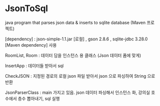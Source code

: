 # JsonToSql
java program that parses json data &amp; inserts to sqlite database (Maven 프로젝트)

[dependency] : json-simple-1.1.jar [로컬] , gson 2.8.6 , sqlite-jdbc 3.28.0 [Maven dependency] 사용

RoomList, Room : 데이터 담을 인스턴스 용 클래스 (Json 데이터 폼에 맞게)

InsertApp : 데이터들 받아서 sql

CheckJSON : 지정된 경로의 로컬 json 파일 받아서 json 으로 파싱하여 String 으로 반환

JsonParserClass : main 가지고 있음. json 데이터 파싱해서 인스턴스 화, 강의실 호수에서 층수 뽑아내기, sql 실행

